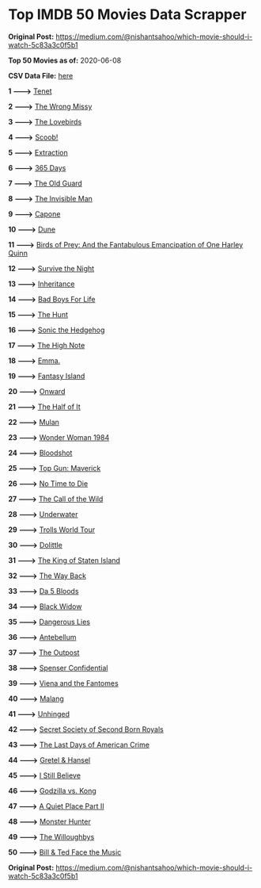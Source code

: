 # Top IMDB 50 Movies Data Scrapper

**Original Post:** https://medium.com/@nishantsahoo/which-movie-should-i-watch-5c83a3c0f5b1

**Top 50 Movies as of:** 2020-06-08

**CSV Data File:** [here](/Data/data.csv)

**1 --->** [Tenet](https://www.imdb.com/title/tt6723592/?ref_=adv_li_tt)

**2 --->** [The Wrong Missy](https://www.imdb.com/title/tt9619798/?ref_=adv_li_tt)

**3 --->** [The Lovebirds](https://www.imdb.com/title/tt8851668/?ref_=adv_li_tt)

**4 --->** [Scoob!](https://www.imdb.com/title/tt3152592/?ref_=adv_li_tt)

**5 --->** [Extraction](https://www.imdb.com/title/tt8936646/?ref_=adv_li_tt)

**6 --->** [365 Days](https://www.imdb.com/title/tt10886166/?ref_=adv_li_tt)

**7 --->** [The Old Guard](https://www.imdb.com/title/tt7556122/?ref_=adv_li_tt)

**8 --->** [The Invisible Man](https://www.imdb.com/title/tt1051906/?ref_=adv_li_tt)

**9 --->** [Capone](https://www.imdb.com/title/tt6199572/?ref_=adv_li_tt)

**10 --->** [Dune](https://www.imdb.com/title/tt1160419/?ref_=adv_li_tt)

**11 --->** [Birds of Prey: And the Fantabulous Emancipation of One Harley Quinn](https://www.imdb.com/title/tt7713068/?ref_=adv_li_tt)

**12 --->** [Survive the Night](https://www.imdb.com/title/tt10303324/?ref_=adv_li_tt)

**13 --->** [Inheritance](https://www.imdb.com/title/tt7923220/?ref_=adv_li_tt)

**14 --->** [Bad Boys For Life](https://www.imdb.com/title/tt1502397/?ref_=adv_li_tt)

**15 --->** [The Hunt](https://www.imdb.com/title/tt8244784/?ref_=adv_li_tt)

**16 --->** [Sonic the Hedgehog](https://www.imdb.com/title/tt3794354/?ref_=adv_li_tt)

**17 --->** [The High Note](https://www.imdb.com/title/tt9308382/?ref_=adv_li_tt)

**18 --->** [Emma.](https://www.imdb.com/title/tt9214832/?ref_=adv_li_tt)

**19 --->** [Fantasy Island](https://www.imdb.com/title/tt0983946/?ref_=adv_li_tt)

**20 --->** [Onward](https://www.imdb.com/title/tt7146812/?ref_=adv_li_tt)

**21 --->** [The Half of It](https://www.imdb.com/title/tt9683478/?ref_=adv_li_tt)

**22 --->** [Mulan](https://www.imdb.com/title/tt4566758/?ref_=adv_li_tt)

**23 --->** [Wonder Woman 1984](https://www.imdb.com/title/tt7126948/?ref_=adv_li_tt)

**24 --->** [Bloodshot](https://www.imdb.com/title/tt1634106/?ref_=adv_li_tt)

**25 --->** [Top Gun: Maverick](https://www.imdb.com/title/tt1745960/?ref_=adv_li_tt)

**26 --->** [No Time to Die](https://www.imdb.com/title/tt2382320/?ref_=adv_li_tt)

**27 --->** [The Call of the Wild](https://www.imdb.com/title/tt7504726/?ref_=adv_li_tt)

**28 --->** [Underwater](https://www.imdb.com/title/tt5774060/?ref_=adv_li_tt)

**29 --->** [Trolls World Tour](https://www.imdb.com/title/tt6587640/?ref_=adv_li_tt)

**30 --->** [Dolittle](https://www.imdb.com/title/tt6673612/?ref_=adv_li_tt)

**31 --->** [The King of Staten Island](https://www.imdb.com/title/tt9686708/?ref_=adv_li_tt)

**32 --->** [The Way Back](https://www.imdb.com/title/tt8544498/?ref_=adv_li_tt)

**33 --->** [Da 5 Bloods](https://www.imdb.com/title/tt9777644/?ref_=adv_li_tt)

**34 --->** [Black Widow](https://www.imdb.com/title/tt3480822/?ref_=adv_li_tt)

**35 --->** [Dangerous Lies](https://www.imdb.com/title/tt10183816/?ref_=adv_li_tt)

**36 --->** [Antebellum](https://www.imdb.com/title/tt10065694/?ref_=adv_li_tt)

**37 --->** [The Outpost](https://www.imdb.com/title/tt3833480/?ref_=adv_li_tt)

**38 --->** [Spenser Confidential](https://www.imdb.com/title/tt8629748/?ref_=adv_li_tt)

**39 --->** [Viena and the Fantomes](https://www.imdb.com/title/tt3344686/?ref_=adv_li_tt)

**40 --->** [Malang](https://www.imdb.com/title/tt9877170/?ref_=adv_li_tt)

**41 --->** [Unhinged](https://www.imdb.com/title/tt10059518/?ref_=adv_li_tt)

**42 --->** [Secret Society of Second Born Royals](https://www.imdb.com/title/tt10324122/?ref_=adv_li_tt)

**43 --->** [The Last Days of American Crime](https://www.imdb.com/title/tt1552211/?ref_=adv_li_tt)

**44 --->** [Gretel & Hansel](https://www.imdb.com/title/tt9086228/?ref_=adv_li_tt)

**45 --->** [I Still Believe](https://www.imdb.com/title/tt9779516/?ref_=adv_li_tt)

**46 --->** [Godzilla vs. Kong](https://www.imdb.com/title/tt5034838/?ref_=adv_li_tt)

**47 --->** [A Quiet Place Part II](https://www.imdb.com/title/tt8332922/?ref_=adv_li_tt)

**48 --->** [Monster Hunter](https://www.imdb.com/title/tt6475714/?ref_=adv_li_tt)

**49 --->** [The Willoughbys](https://www.imdb.com/title/tt5206260/?ref_=adv_li_tt)

**50 --->** [Bill & Ted Face the Music](https://www.imdb.com/title/tt1086064/?ref_=adv_li_tt)

**Original Post:** https://medium.com/@nishantsahoo/which-movie-should-i-watch-5c83a3c0f5b1
